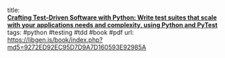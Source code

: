 title: **[  
Crafting Test-Driven Software with Python: Write test suites that scale with your applications needs and complexity, using Python and PyTest](http://library.lol/main/9272ED92EC95D7D9A7D160593E92985A)**
tags: #python #testing #tdd #book #pdf
url: https://libgen.is/book/index.php?md5=9272ED92EC95D7D9A7D160593E92985A